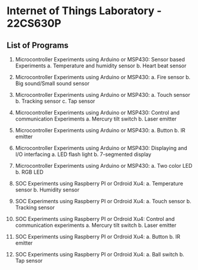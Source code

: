 # Internet of Things Laboratory - 22CS630P 

## List of Programs

1. Microcontroller Experiments using Arduino or MSP430:
    Sensor based Experiments
        a. Temperature and humidity sensor
        b. Heart beat sensor

2. Microcontroller Experiments using Arduino or MSP430:
        a. Fire sensor
        b. Big sound/Small sound sensor

3. Microcontroller Experiments using Arduino or MSP430:
        a. Touch sensor
        b. Tracking sensor
        c. Tap sensor

4. Microcontroller Experiments using Arduino or MSP430:
    Control and communication Experiments
        a. Mercury tilt switch
        b. Laser emitter

5. Microcontroller Experiments using Arduino or MSP430:
        a. Button
        b. IR emitter

6. Microcontroller Experiments using Arduino or MSP430:
    Displaying and I/O interfacing
        a. LED flash light
        b. 7-segmented display

7. Microcontroller Experiments using Arduino or MSP430:
        a. Two color LED
        b. RGB LED

8. SOC Experiments using Raspberry PI or Ordroid Xu4:
        a. Temperature sensor
        b. Humidity sensor

9. SOC Experiments using Raspberry PI or Ordroid Xu4:
        a. Touch sensor
        b. Tracking sensor

10. SOC Experiments using Raspberry PI or Ordroid Xu4:
    Control and communication experiments
        a. Mercury tilt switch
        b. Laser emitter

11. SOC Experiments using Raspberry PI or Ordroid Xu4:
        a. Button
        b. IR emitter

12. SOC Experiments using Raspberry PI or Ordroid Xu4:
        a. Ball switch
        b. Tap sensor